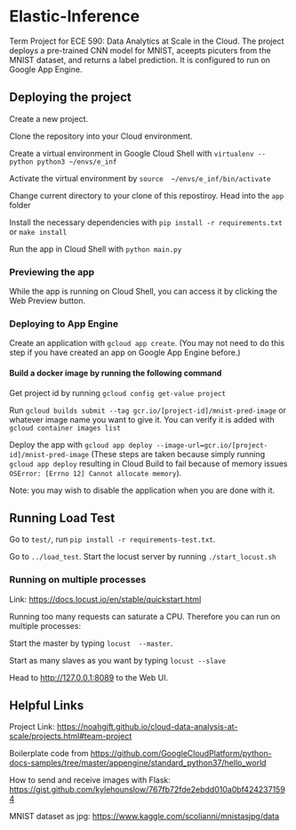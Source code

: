 # Elastic-Inference
Term Project for ECE 590: Data Analytics at Scale in the Cloud. The project deploys a pre-trained CNN model for MNIST, aceepts picuters from the MNIST dataset, and returns a label prediction. It is configured to run on Google App Engine. 

## Deploying the project

Create a new project. 

Clone the repository into your Cloud environment.

Create a virtual environment in Google Cloud Shell with  ```virtualenv --python python3 ~/envs/e_inf ```

Activate the virtual environment by ```source  ~/envs/e_inf/bin/activate```

Change current directory to your clone of this repostiroy. Head into the `app` folder

Install the necessary dependencies with ```pip install -r requirements.txt``` or ```make install```

Run the app in Cloud Shell with ```python main.py```

### Previewing the app

While the app is running on Cloud Shell, you can access it by clicking the Web Preview button. 

### Deploying to App Engine
Create an application with ```gcloud app create```. (You may not need to do this step if you have created an app on Google App Engine before.)

#### Build a docker image by running the following command

Get project id by running ```gcloud config get-value project```

Run ```gcloud builds submit --tag gcr.io/[project-id]/mnist-pred-image``` or whatever image name you want to give it. You can verify it is added with ```gcloud container images list```

Deploy the app with ```gcloud app deploy --image-url=gcr.io/[project-id]/mnist-pred-image``` (These steps are taken because simply running ```gcloud app deploy``` resulting in Cloud Build to fail because of memory issues ```OSError: [Errno 12] Cannot allocate memory```).

Note: you may wish to disable the application when you are done with it. 

## Running Load Test

Go to ```test/```, run ```pip install -r requirements-test.txt```. 

Go to ```../load_test```. Start the locust server by running ```./start_locust.sh```

### Running on multiple processes
Link: https://docs.locust.io/en/stable/quickstart.html

Running too many requests can saturate a CPU. Therefore you can run on multiple processes:

Start the master by typing ```locust  --master```.

Start as many slaves as you want by typing ```locust --slave```

Head to http://127.0.0.1:8089 to the Web UI.

## Helpful Links

Project Link: https://noahgift.github.io/cloud-data-analysis-at-scale/projects.html#team-project

Boilerplate code from https://github.com/GoogleCloudPlatform/python-docs-samples/tree/master/appengine/standard_python37/hello_world

How to send and receive images with Flask: https://gist.github.com/kylehounslow/767fb72fde2ebdd010a0bf4242371594

MNIST dataset as jpg: https://www.kaggle.com/scolianni/mnistasjpg/data
